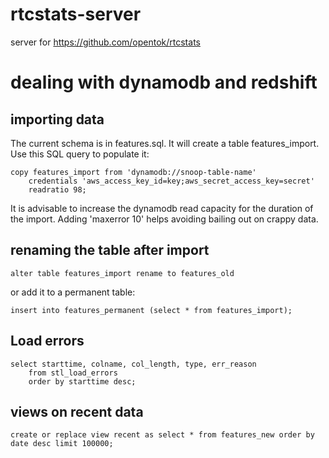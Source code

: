 # rtcstats-server
server for https://github.com/opentok/rtcstats

# dealing with dynamodb and redshift

## importing data
The current schema is in features.sql. It will create a table features_import. Use this SQL query to populate it:
```
copy features_import from 'dynamodb://snoop-table-name'
    credentials 'aws_access_key_id=key;aws_secret_access_key=secret'
    readratio 98;
```

It is advisable to increase the dynamodb read capacity for the duration of the import. Adding 'maxerror 10' helps avoiding bailing out on crappy data.

## renaming the table after import
```
alter table features_import rename to features_old
```
or add it to a permanent table:
```
insert into features_permanent (select * from features_import);
```

## Load errors
```
select starttime, colname, col_length, type, err_reason
    from stl_load_errors
    order by starttime desc;
```

## views on recent data
```
create or replace view recent as select * from features_new order by date desc limit 100000;
```
